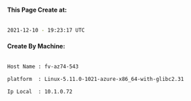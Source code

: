 
   
#### This Page Create at:

```bash

2021-12-10 - 19:23:17 UTC

```

#### Create By Machine:

```bash

Host Name : fv-az74-543

platform  : Linux-5.11.0-1021-azure-x86_64-with-glibc2.31

Ip Local  : 10.1.0.72

```


